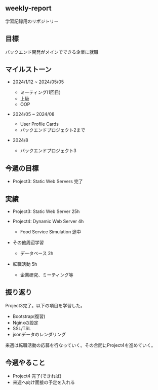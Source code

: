 ## weekly-report
学習記録用のリポジトリー

## 目標
バックエンド開発がメインでできる企業に就職

## マイルストーン
- 2024/1/12 ~ 2024/05/05
    - ミーティング(1回目)
    - 上級
    - OOP

- 2024/05 ~ 2024/08
    - User Profile Cards
    - バックエンドプロジェクト2まで

- 2024/8
    - バックエンドプロジェクト3

## 今週の目標
- Project3: Static Web Servers 完了

## 実績
- Project3: Static Web Server 25h

- Project4: Dynamic Web Server 4h
    - Food Service Simulation 途中

- その他周辺学習
    - データベース 2h

- 転職活動 5h
    - 企業研究、ミーティング等

## 振り返り
Project3完了。以下の項目を学習した。
- Bootstrap(復習)
- Nginxの設定
- SSL/TSL
- jsonデータのレンダリング

来週は転職活動の応募を行なっていく。その合間にProject4を進めていく。

## 今週やること
- Project4 完了(できれば)
- 来週へ向け面接の予定を入れる